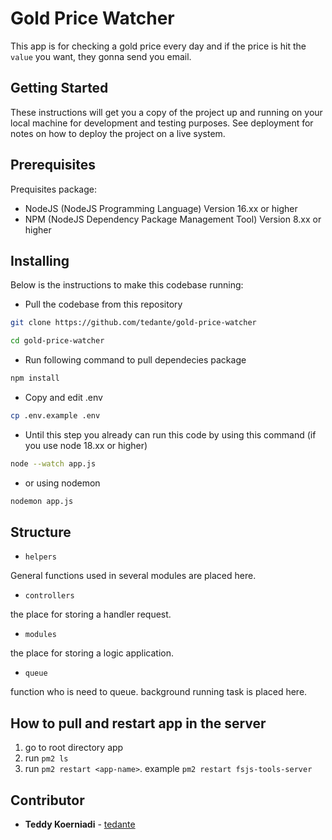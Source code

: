# Gold Price Watcher

This app is for checking a gold price every day and if the price is hit the `value` you want, they gonna send you email.

## Getting Started

These instructions will get you a copy of the project up and running on your local machine for development and testing purposes.
See deployment for notes on how to deploy the project on a live system.

## Prerequisites

Prequisites package:
* NodeJS (NodeJS Programming Language) Version 16.xx or higher
* NPM (NodeJS Dependency Package Management Tool) Version 8.xx or higher

## Installing 

Below is the instructions to make this codebase running:
* Pull the codebase from this repository
```sh
git clone https://github.com/tedante/gold-price-watcher

cd gold-price-watcher
```
* Run following command to pull dependecies package
```sh
npm install
```
* Copy and edit .env 
```sh
cp .env.example .env
```
* Until this step you already can run this code by using this command (if you use node 18.xx or higher)
```sh
node --watch app.js
```
* or using nodemon
```sh
nodemon app.js
```

## Structure

- `helpers`

General functions used in several modules are placed here.

- `controllers`

the place for storing a handler request.

- `modules`

the place for storing a logic application.

- `queue`

function who is need to queue. background running task is placed here.

## How to pull and restart app in the server
1. go to root directory app
2. run `pm2 ls`
3. run `pm2 restart <app-name>`. example `pm2 restart fsjs-tools-server`

## Contributor
* **Teddy Koerniadi** - [tedante](https://github.com/tedante)
